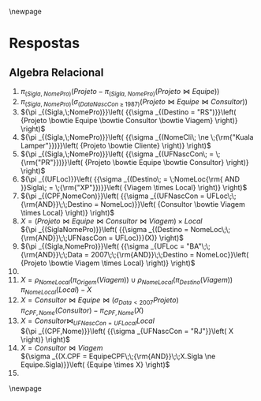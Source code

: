 \newpage
# Respostas
## Algebra Relacional


1. ${\pi _{(Sigla,\;NomePro)}}\left( {Projeto - {\pi _{(Sigla,\;NomePro)}}\left( {Projeto \bowtie Equipe} \right)} \right)$
2. ${\pi _{(Sigla,\;NomePro)}}\left( {{\sigma _{(DataNascCon\; \ge \;1987)}}\left( {Projeto \bowtie Equipe \bowtie Consultor} \right)} \right)$
3. ${\pi _{(Sigla,\;NomePro)}}\left( {{\sigma _{(Destino = "RS")}}\left( {Projeto \bowtie Equipe \bowtie Consultor \bowtie Viagem} \right)} \right)$
4. ${\pi _{(Sigla,\;NomePro)}}\left( {{\sigma _{(NomeCli\; \ne \;{\rm{"Kuala Lamper"}})}}\left( {Projeto \bowtie Cliente} \right)} \right)$
5. ${\pi _{(Sigla,\;NomePro)}}\left( {{\sigma _{(UFNascCon\; = \;{\rm{"PR"}})}}\left( {Projeto \bowtie Equipe \bowtie Consultor} \right)} \right)$
6. ${\pi _{(UFLoc)}}\left( {{\sigma _{(Destino\; = \;NomeLoc{\rm{ AND }}Sigla\; = \;{\rm{"XP"}})}}\left( {Viagem \times Local} \right)} \right)$
7. ${\pi _{(CPF,NomeCon)}}\left( {{\sigma _{(UFNascCon = UFLoc\;\;{\rm{AND}}\;\;Destino = NomeLoc)}}\left( {Consultor \bowtie Viagem \times Local} \right)} \right)$
8. $X = \left( {Projeto \bowtie Equipe \bowtie Consultor \bowtie Viagem} \right) \times Local$  
   ${\pi _{(SiglaNomePro)}}\left( {{\sigma _{(Destino = NomeLoc\;\;{\rm{AND}}\;\;UFNascCon = UFLoc)}}(X)} \right)$
9. ${\pi _{(Sigla,NomePro)}}\left( {{\sigma _{UFLoc = "BA"\;\;{\rm{AND}}\;\;Data = 2007\;\;{\rm{AND}}\;\;Destino = NomeLoc}}\left( {Projeto \bowtie Viagem \times Local} \right)} \right)$
10. 
11. $X = {\rho _{NomeLocal}}\left( {{\pi _{Origem}}\left( {Viagem} \right)} \right) \cup {\rho _{NomeLocal}}\left( {{\pi _{Destino}}\left( {Viagem} \right)} \right)$  
    ${\pi _{NomeLocal}}\left( {Local} \right) - X$
12. $X = Consultor \bowtie Equipe \bowtie \left( {{\sigma _{Data < 2007}}Projeto} \right)$  
    ${\pi _{CPF,Nome}}\left( {Consultor} \right) - {\pi _{CPF,Nome}}\left( X \right)$
13. $X = Consultor{ \bowtie _{UFNascCon = UFLocal}}Local$  
    ${\pi _{(CPF,Nome)}}\left( {{\sigma _{UFNascCon = "RJ"}}\left( X \right)} \right)$
14. $X = Consultor \bowtie Viagem$  
    ${\sigma _{(X.CPF = EquipeCPF\;\;{\rm{AND}}\;\;X.Sigla \ne Equipe.Sigla)}}\left( {Equipe \times X} \right)$
15.

\newpage